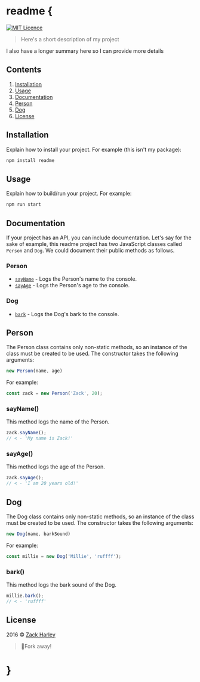 # readme {
[![MIT Licence](https://badges.frapsoft.com/os/mit/mit.svg?v=103)](https://opensource.org/licenses/mit-license.php)
> Here's a short description of my project

I also have a longer summary here so I can provide more details

## Contents
1. [Installation](#installation)
1. [Usage](#usage)
1. [Documentation](#documentation)
  1. [Person](#person)
  1. [Dog](#dog)
1. [License](#license)

## Installation
Explain how to install your project. For example (this isn't my package):
```javascript
npm install readme
```

## Usage
Explain how to build/run your project. For example:
```javascript
npm run start
```

## Documentation
If your project has an API, you can include documentation. Let's say for the sake of example, this readme project has two JavaScript classes called `Person` and `Dog`. We could document their public methods as follows.

### Person
- [`sayName`](#sayname) - Logs the Person's name to the console.
- [`sayAge`](#sayage) - Logs the Person's age to the console. 

### Dog
- [`bark`](#bark) - Logs the Dog's bark to the console.

## Person
The Person class contains only non-static methods, so an instance of the class must be created to be used. The constructor takes the following arguments:
```javascript
new Person(name, age)
```
For example:
```javascript
const zack = new Person('Zack', 20);
```

### sayName()
This method logs the name of the Person.
```javascript
zack.sayName();
// < - 'My name is Zack!'
```

### sayAge()
This method logs the age of the Person.
```javascript
zack.sayAge();
// < - 'I am 20 years old!'
```

## Dog
The Dog class contains only non-static methods, so an instance of the class must be created to be used. The constructor takes the following arguments:
```javascript
new Dog(name, barkSound)
```
For example:
```javascript
const millie = new Dog('Millie', 'ruffff');
```

### bark()
This method logs the bark sound of the Dog.
```javascript
millie.bark();
// < - 'ruffff'
```

## License
2016 © [Zack Harley][1]
> :fork_and_knife:Fork away!

# }

[1]: https://github.com/zackharley

